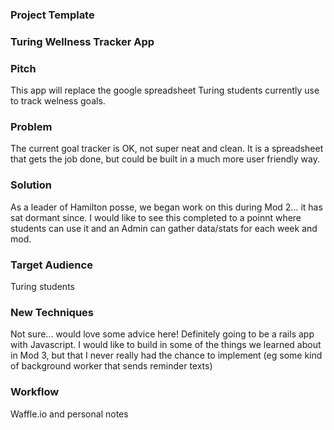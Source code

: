 ### Project Template

### Turing Wellness Tracker App

### Pitch

This app will replace the google spreadsheet Turing students currently use to track welness goals. 

### Problem

The current goal tracker is OK, not super neat and clean. It is a spreadsheet that gets the job done, but could be built in a much more user friendly way.

### Solution

As a leader of Hamilton posse, we began work on this during Mod 2... it has sat dormant since.  I would like to see this completed to a poinnt where students can use it and an Admin can gather data/stats for each week and mod. 

### Target Audience

Turing students

### New Techniques

Not sure... would love some advice here! Definitely going to be a rails app with Javascript. I would like to build in some of the things we learned about in Mod 3, but that I never really had the chance to implement (eg some kind of background worker that sends reminder texts) 

### Workflow

Waffle.io and personal notes
